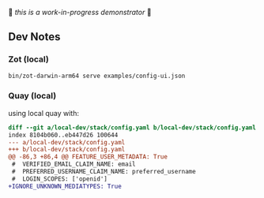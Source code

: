 🚧 _this is a work-in-progress demonstrator_ 🚧

## Dev Notes

### Zot (local)

```sh
bin/zot-darwin-arm64 serve examples/config-ui.json
```

### Quay (local)

using local quay with:

```diff
diff --git a/local-dev/stack/config.yaml b/local-dev/stack/config.yaml
index 8104b060..eb447d26 100644
--- a/local-dev/stack/config.yaml
+++ b/local-dev/stack/config.yaml
@@ -86,3 +86,4 @@ FEATURE_USER_METADATA: True
 #  VERIFIED_EMAIL_CLAIM_NAME: email
 #  PREFERRED_USERNAME_CLAIM_NAME: preferred_username
 #  LOGIN_SCOPES: ['openid']
+IGNORE_UNKNOWN_MEDIATYPES: True
```
